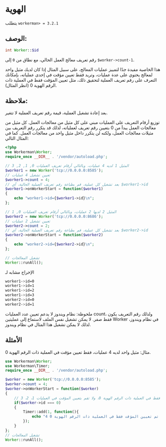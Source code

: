 # الهوية
يتطلب `workerman> = 3.2.1`

## الوصف:
```php
int Worker::$id
```

رقم تعريف معالج العمل الحالي، مع نطاق من `0` إلى `$worker->count-1`.

هذا الخاصية مفيدة جدًا لتمييز عمليات المعالج، على سبيل المثال إذا كان لديك مثيل واحد لمعالج يحتوي على عدة عمليات، وتريد فقط تعيين مؤقت في إحدى عملياته، بإمكانك التعرف على رقم تعريف العملية لتحقيق ذلك، مثل تعيين المؤقت فقط في العملية ذات الرقم الهوية 0 (انظر المثال).


## ملاحظة:
بعد إعادة تشغيل العملية، قيمة رقم تعريف العملية لا تتغير.

توزيع أرقام التعريف على العمليات مبني على كل مثيل من معالجات العمل. كل مثيل من معالجات العمل يبدأ من 0 بتعيين رقم تعريف لعملياته، لذلك قد يتكرر رقم التعريف بين مثيلات معالجات العمل، ولكنه لن يتكرر داخل مثيل واحد من معالجات العمل. كما في المثال التالي:

```php
<?php
use Workerman\Worker;
require_once __DIR__ . '/vendor/autoload.php';

// المثيل 1 لديه 4 عمليات، وبالتالي أرقام تعريف العمليات 0, 1, 2, 3
$worker1 = new Worker('tcp://0.0.0.0:8585');
// تعيين تشغيل 4 عمليات
$worker1->count = 4;
// بعد تشغيل كل عملية، قم بطباعة رقم تعريف العملية الحالية، أي $worker1->id
$worker1->onWorkerStart = function($worker1)
{
    echo "worker1->id={$worker1->id}\n";
};

// المثيل 2 لديها 2 عمليات، وبالتالي أرقام تعريف العمليات 0, 1
$worker2 = new Worker('tcp://0.0.0.0:8686');
// تعيين تشغيل 2 عمليات
$worker2->count = 2;
// بعد تشغيل كل عملية، قم بطباعة رقم تعريف العملية الحالية، أي $worker2->id
$worker2->onWorkerStart = function($worker2)
{
    echo "worker2->id={$worker2->id}\n";
};

// تشغيل المعالجات
Worker::runAll();
```
الإخراج مشابه لـ
```sh
worker1->id=0
worker1->id=1
worker1->id=2
worker1->id=3
worker2->id=0
worker2->id=1
```

ملحوظة: نظام ويندوز لا يدعم تعيين عدد العمليات count، ولذلك رقم التعريف يكون فقط صفر. لا يمكن تشغيل نفس الملف لاستماع إلى عمليتين Worker في نظام ويندوز، لذلك لا يمكن تشغيل هذا المثال في نظام ويندوز.

## الأمثلة
مثال: مثيل واحد لديه 4 عمليات، فقط تعيين مؤقت في العملية ذات الرقم الهوية 0.

```php
use Workerman\Worker;
use Workerman\Timer;
require_once __DIR__ . '/vendor/autoload.php';

$worker = new Worker('tcp://0.0.0.0:8585');
$worker->count = 4;
$worker->onWorkerStart = function($worker)
{
    // تعيين المؤقت فقط في العملية ذات الرقم الهوية 0، ولا تقم بتعيين المؤقت في العمليات 1، 2، 3
    if($worker->id === 0)
    {
        Timer::add(1, function(){
            echo "4 عمليات معالج، تم تعيين المؤقت فقط في العملية ذات الرقم الهوية 0\n";
        });
    }
};
// تشغيل المعالجات
Worker::runAll();
```
